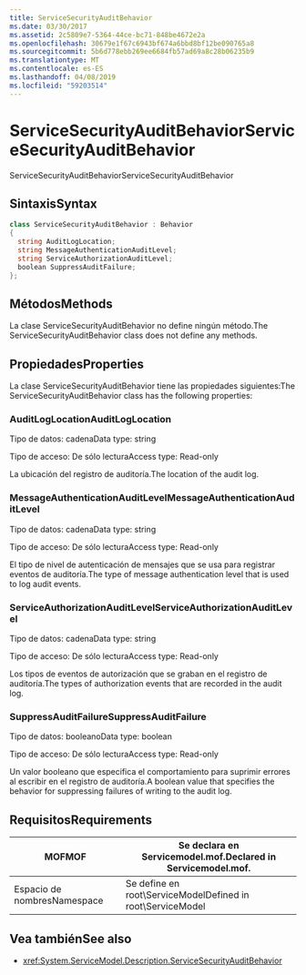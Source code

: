 ```yaml
---
title: ServiceSecurityAuditBehavior
ms.date: 03/30/2017
ms.assetid: 2c5809e7-5364-44ce-bc71-848be4672e2a
ms.openlocfilehash: 30679e1f67c6943bf674a6bbd8bf12be090765a8
ms.sourcegitcommit: 5b6d778ebb269ee6684fb57ad69a8c28b06235b9
ms.translationtype: MT
ms.contentlocale: es-ES
ms.lasthandoff: 04/08/2019
ms.locfileid: "59203514"
---
```

# <a name="servicesecurityauditbehavior"></a><span data-ttu-id="ce758-102">ServiceSecurityAuditBehavior</span><span class="sxs-lookup"><span data-stu-id="ce758-102">ServiceSecurityAuditBehavior</span></span>
<span data-ttu-id="ce758-103">ServiceSecurityAuditBehavior</span><span class="sxs-lookup"><span data-stu-id="ce758-103">ServiceSecurityAuditBehavior</span></span>  
  
## <a name="syntax"></a><span data-ttu-id="ce758-104">Sintaxis</span><span class="sxs-lookup"><span data-stu-id="ce758-104">Syntax</span></span>  
  
```csharp  
class ServiceSecurityAuditBehavior : Behavior  
{  
  string AuditLogLocation;  
  string MessageAuthenticationAuditLevel;  
  string ServiceAuthorizationAuditLevel;  
  boolean SuppressAuditFailure;  
};  
```  
  
## <a name="methods"></a><span data-ttu-id="ce758-105">Métodos</span><span class="sxs-lookup"><span data-stu-id="ce758-105">Methods</span></span>  
 <span data-ttu-id="ce758-106">La clase ServiceSecurityAuditBehavior no define ningún método.</span><span class="sxs-lookup"><span data-stu-id="ce758-106">The ServiceSecurityAuditBehavior class does not define any methods.</span></span>  
  
## <a name="properties"></a><span data-ttu-id="ce758-107">Propiedades</span><span class="sxs-lookup"><span data-stu-id="ce758-107">Properties</span></span>  
 <span data-ttu-id="ce758-108">La clase ServiceSecurityAuditBehavior tiene las propiedades siguientes:</span><span class="sxs-lookup"><span data-stu-id="ce758-108">The ServiceSecurityAuditBehavior class has the following properties:</span></span>  
  
### <a name="auditloglocation"></a><span data-ttu-id="ce758-109">AuditLogLocation</span><span class="sxs-lookup"><span data-stu-id="ce758-109">AuditLogLocation</span></span>  
 <span data-ttu-id="ce758-110">Tipo de datos: cadena</span><span class="sxs-lookup"><span data-stu-id="ce758-110">Data type: string</span></span>  
  
 <span data-ttu-id="ce758-111">Tipo de acceso: De sólo lectura</span><span class="sxs-lookup"><span data-stu-id="ce758-111">Access type: Read-only</span></span>  
  
 <span data-ttu-id="ce758-112">La ubicación del registro de auditoría.</span><span class="sxs-lookup"><span data-stu-id="ce758-112">The location of the audit log.</span></span>  
  
### <a name="messageauthenticationauditlevel"></a><span data-ttu-id="ce758-113">MessageAuthenticationAuditLevel</span><span class="sxs-lookup"><span data-stu-id="ce758-113">MessageAuthenticationAuditLevel</span></span>  
 <span data-ttu-id="ce758-114">Tipo de datos: cadena</span><span class="sxs-lookup"><span data-stu-id="ce758-114">Data type: string</span></span>  
  
 <span data-ttu-id="ce758-115">Tipo de acceso: De sólo lectura</span><span class="sxs-lookup"><span data-stu-id="ce758-115">Access type: Read-only</span></span>  
  
 <span data-ttu-id="ce758-116">El tipo de nivel de autenticación de mensajes que se usa para registrar eventos de auditoría.</span><span class="sxs-lookup"><span data-stu-id="ce758-116">The type of message authentication level that is used to log audit events.</span></span>  
  
### <a name="serviceauthorizationauditlevel"></a><span data-ttu-id="ce758-117">ServiceAuthorizationAuditLevel</span><span class="sxs-lookup"><span data-stu-id="ce758-117">ServiceAuthorizationAuditLevel</span></span>  
 <span data-ttu-id="ce758-118">Tipo de datos: cadena</span><span class="sxs-lookup"><span data-stu-id="ce758-118">Data type: string</span></span>  
  
 <span data-ttu-id="ce758-119">Tipo de acceso: De sólo lectura</span><span class="sxs-lookup"><span data-stu-id="ce758-119">Access type: Read-only</span></span>  
  
 <span data-ttu-id="ce758-120">Los tipos de eventos de autorización que se graban en el registro de auditoría.</span><span class="sxs-lookup"><span data-stu-id="ce758-120">The types of authorization events that are recorded in the audit log.</span></span>  
  
### <a name="suppressauditfailure"></a><span data-ttu-id="ce758-121">SuppressAuditFailure</span><span class="sxs-lookup"><span data-stu-id="ce758-121">SuppressAuditFailure</span></span>  
 <span data-ttu-id="ce758-122">Tipo de datos: booleano</span><span class="sxs-lookup"><span data-stu-id="ce758-122">Data type: boolean</span></span>  
  
 <span data-ttu-id="ce758-123">Tipo de acceso: De sólo lectura</span><span class="sxs-lookup"><span data-stu-id="ce758-123">Access type: Read-only</span></span>  
  
 <span data-ttu-id="ce758-124">Un valor booleano que especifica el comportamiento para suprimir errores al escribir en el registro de auditoría.</span><span class="sxs-lookup"><span data-stu-id="ce758-124">A boolean value that specifies the behavior for suppressing failures of writing to the audit log.</span></span>  
  
## <a name="requirements"></a><span data-ttu-id="ce758-125">Requisitos</span><span class="sxs-lookup"><span data-stu-id="ce758-125">Requirements</span></span>  
  
|<span data-ttu-id="ce758-126">MOF</span><span class="sxs-lookup"><span data-stu-id="ce758-126">MOF</span></span>|<span data-ttu-id="ce758-127">Se declara en Servicemodel.mof.</span><span class="sxs-lookup"><span data-stu-id="ce758-127">Declared in Servicemodel.mof.</span></span>|  
|---------|-----------------------------------|  
|<span data-ttu-id="ce758-128">Espacio de nombres</span><span class="sxs-lookup"><span data-stu-id="ce758-128">Namespace</span></span>|<span data-ttu-id="ce758-129">Se define en root\ServiceModel</span><span class="sxs-lookup"><span data-stu-id="ce758-129">Defined in root\ServiceModel</span></span>|  
  
## <a name="see-also"></a><span data-ttu-id="ce758-130">Vea también</span><span class="sxs-lookup"><span data-stu-id="ce758-130">See also</span></span>

- <xref:System.ServiceModel.Description.ServiceSecurityAuditBehavior>
